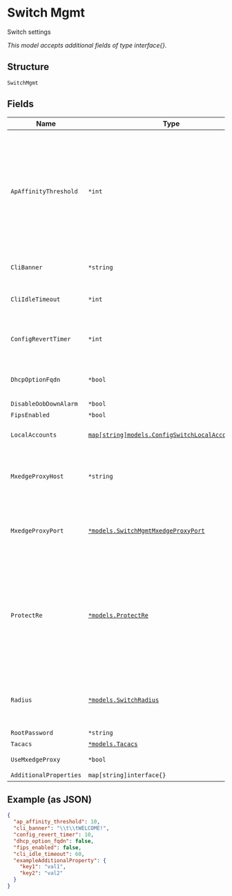 
# Switch Mgmt

Switch settings

*This model accepts additional fields of type interface{}.*

## Structure

`SwitchMgmt`

## Fields

| Name | Type | Tags | Description |
|  --- | --- | --- | --- |
| `ApAffinityThreshold` | `*int` | Optional | AP_affinity_threshold ap_affinity_threshold can be added as a field under site/setting. By default, this value is set to 12. If the field is set in both site/setting and org/setting, the value from site/setting will be used.<br>**Default**: `10` |
| `CliBanner` | `*string` | Optional | Set Banners for switches. Allows markup formatting |
| `CliIdleTimeout` | `*int` | Optional | Sets timeout for switches<br>**Constraints**: `>= 1`, `<= 60` |
| `ConfigRevertTimer` | `*int` | Optional | Rollback timer for commit confirmed<br>**Default**: `10`<br>**Constraints**: `>= 1`, `<= 30` |
| `DhcpOptionFqdn` | `*bool` | Optional | Enable to provide the FQDN with DHCP option 81<br>**Default**: `false` |
| `DisableOobDownAlarm` | `*bool` | Optional | - |
| `FipsEnabled` | `*bool` | Optional | **Default**: `false` |
| `LocalAccounts` | [`map[string]models.ConfigSwitchLocalAccountsUser`](../../doc/models/config-switch-local-accounts-user.md) | Optional | Property key is the user name. For Local user authentication |
| `MxedgeProxyHost` | `*string` | Optional | IP Address or FQDN of the Mist Edge used to proxy the switch management traffic to the Mist Cloud |
| `MxedgeProxyPort` | [`*models.SwitchMgmtMxedgeProxyPort`](../../doc/models/containers/switch-mgmt-mxedge-proxy-port.md) | Optional | Mist Edge port used to proxy the switch management traffic to the Mist Cloud. Value in range 1-65535 |
| `ProtectRe` | [`*models.ProtectRe`](../../doc/models/protect-re.md) | Optional | Restrict inbound-traffic to host<br>when enabled, all traffic that is not essential to our operation will be dropped<br>e.g. ntp / dns / traffic to mist will be allowed by default, if dhcpd is enabled, we'll make sure it works |
| `Radius` | [`*models.SwitchRadius`](../../doc/models/switch-radius.md) | Optional | By default, `radius_config` will be used. if a different one has to be used set `use_different_radius |
| `RootPassword` | `*string` | Optional | - |
| `Tacacs` | [`*models.Tacacs`](../../doc/models/tacacs.md) | Optional | - |
| `UseMxedgeProxy` | `*bool` | Optional | To use mxedge as proxy |
| `AdditionalProperties` | `map[string]interface{}` | Optional | - |

## Example (as JSON)

```json
{
  "ap_affinity_threshold": 10,
  "cli_banner": "\\t\\tWELCOME!",
  "config_revert_timer": 10,
  "dhcp_option_fqdn": false,
  "fips_enabled": false,
  "cli_idle_timeout": 60,
  "exampleAdditionalProperty": {
    "key1": "val1",
    "key2": "val2"
  }
}
```

